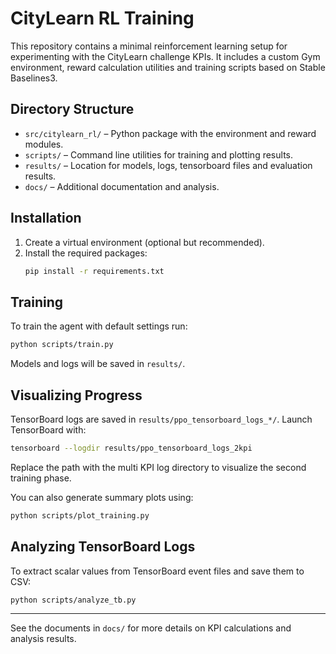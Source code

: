 # CityLearn RL Training

This repository contains a minimal reinforcement learning setup for experimenting with the CityLearn challenge KPIs. It includes a custom Gym environment, reward calculation utilities and training scripts based on Stable Baselines3.

## Directory Structure

- `src/citylearn_rl/` – Python package with the environment and reward modules.
- `scripts/` – Command line utilities for training and plotting results.
- `results/` – Location for models, logs, tensorboard files and evaluation results.
- `docs/` – Additional documentation and analysis.

## Installation

1. Create a virtual environment (optional but recommended).
2. Install the required packages:
   ```bash
   pip install -r requirements.txt
   ```

## Training

To train the agent with default settings run:
```bash
python scripts/train.py
```
Models and logs will be saved in `results/`.

## Visualizing Progress

TensorBoard logs are saved in `results/ppo_tensorboard_logs_*/`. Launch TensorBoard with:
```bash
tensorboard --logdir results/ppo_tensorboard_logs_2kpi
```
Replace the path with the multi KPI log directory to visualize the second training phase.

You can also generate summary plots using:
```bash
python scripts/plot_training.py
```

## Analyzing TensorBoard Logs

To extract scalar values from TensorBoard event files and save them to CSV:
```bash
python scripts/analyze_tb.py
```

---

See the documents in `docs/` for more details on KPI calculations and analysis results.
